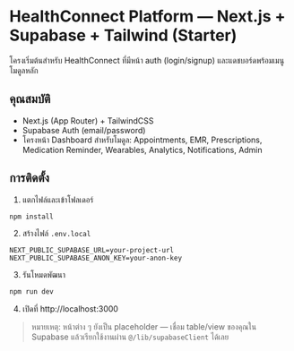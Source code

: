 # HealthConnect Platform — Next.js + Supabase + Tailwind (Starter)

โครงเริ่มต้นสำหรับ HealthConnect ที่มีหน้า auth (login/signup) และแดชบอร์ดพร้อมเมนูโมดูลหลัก

## คุณสมบัติ
- Next.js (App Router) + TailwindCSS
- Supabase Auth (email/password)
- โครงหน้า Dashboard สำหรับโมดูล: Appointments, EMR, Prescriptions, Medication Reminder, Wearables, Analytics, Notifications, Admin

## การติดตั้ง
1) แตกไฟล์และเข้าโฟลเดอร์
```bash
npm install
```
2) สร้างไฟล์ `.env.local`
```
NEXT_PUBLIC_SUPABASE_URL=your-project-url
NEXT_PUBLIC_SUPABASE_ANON_KEY=your-anon-key
```
3) รันโหมดพัฒนา
```bash
npm run dev
```
4) เปิดที่ http://localhost:3000

> หมายเหตุ: หน้าต่าง ๆ ยังเป็น placeholder — เชื่อม table/view ของคุณใน Supabase แล้วเรียกใช้งานผ่าน `@/lib/supabaseClient` ได้เลย
